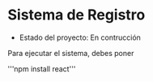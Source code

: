 <h1> Sistema de Registro</h1>

- Estado del proyecto: En contrucción

Para ejecutar el sistema, debes poner

'''npm install react'''
